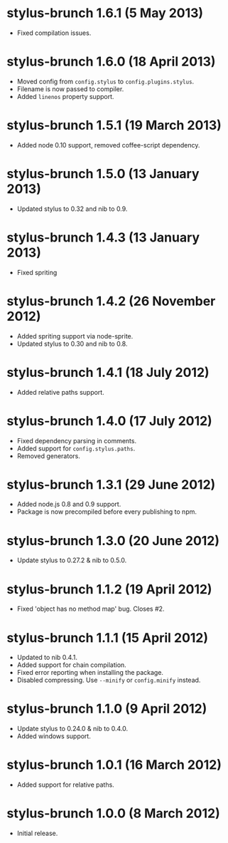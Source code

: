 # stylus-brunch 1.6.1 (5 May 2013)
* Fixed compilation issues.

# stylus-brunch 1.6.0 (18 April 2013)
* Moved config from `config.stylus` to `config.plugins.stylus`.
* Filename is now passed to compiler.
* Added `linenos` property support.

# stylus-brunch 1.5.1 (19 March 2013)
* Added node 0.10 support, removed coffee-script dependency.

# stylus-brunch 1.5.0 (13 January 2013)
* Updated stylus to 0.32 and nib to 0.9.

# stylus-brunch 1.4.3 (13 January 2013)
* Fixed spriting

# stylus-brunch 1.4.2 (26 November 2012)
* Added spriting support via node-sprite.
* Updated stylus to 0.30 and nib to 0.8.

# stylus-brunch 1.4.1 (18 July 2012)
* Added relative paths support.

# stylus-brunch 1.4.0 (17 July 2012)
* Fixed dependency parsing in comments.
* Added support for `config.stylus.paths`.
* Removed generators.

# stylus-brunch 1.3.1 (29 June 2012)
* Added node.js 0.8 and 0.9 support.
* Package is now precompiled before every publishing to npm.

# stylus-brunch 1.3.0 (20 June 2012)
* Update stylus to 0.27.2 & nib to 0.5.0.

# stylus-brunch 1.1.2 (19 April 2012)
* Fixed 'object has no method map' bug. Closes #2.

# stylus-brunch 1.1.1 (15 April 2012)
* Updated to nib 0.4.1.
* Added support for chain compilation.
* Fixed error reporting when installing the package.
* Disabled compressing. Use `--minify` or `config.minify` instead.

# stylus-brunch 1.1.0 (9 April 2012)
* Update stylus to 0.24.0 & nib to 0.4.0.
* Added windows support.

# stylus-brunch 1.0.1 (16 March 2012)
* Added support for relative paths.

# stylus-brunch 1.0.0 (8 March 2012)
* Initial release.
